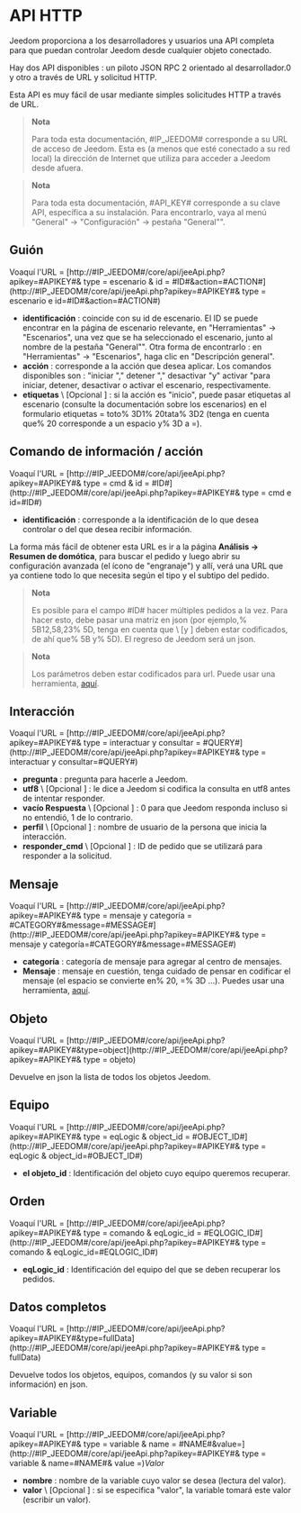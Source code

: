 # API HTTP

Jeedom proporciona a los desarrolladores y usuarios una API completa para que puedan controlar Jeedom desde cualquier objeto conectado.

Hay dos API disponibles : un piloto JSON RPC 2 orientado al desarrollador.0 y otro a través de URL y solicitud HTTP.

Esta API es muy fácil de usar mediante simples solicitudes HTTP a través de URL.

> **Nota**
>
> Para toda esta documentación, \#IP\_JEEDOM\# corresponde a su URL de acceso de Jeedom. Esta es (a menos que esté conectado a su red local) la dirección de Internet que utiliza para acceder a Jeedom desde afuera.

> **Nota**
>
> Para toda esta documentación, \#API\_KEY\# corresponde a su clave API, específica a su instalación. Para encontrarlo, vaya al menú "General" → "Configuración" → pestaña "General"".

## Guión

Voaquí l'URL = [http://\#IP\_JEEDOM\#/core/api/jeeApi.php?apikey=\#APIKEY\#& type = escenario & id = \#ID\#&action=\#ACTION\#](http://#IP_JEEDOM#/core/api/jeeApi.php?apikey=#APIKEY#& type = escenario e id=#ID#&action=#ACTION#)

- **identificación** : coincide con su id de escenario. El ID se puede encontrar en la página de escenario relevante, en "Herramientas" → "Escenarios", una vez que se ha seleccionado el escenario, junto al nombre de la pestaña "General"". Otra forma de encontrarlo : en "Herramientas" → "Escenarios", haga clic en "Descripción general".
- **acción** : corresponde a la acción que desea aplicar. Los comandos disponibles son : "iniciar "," detener "," desactivar "y" activar "para iniciar, detener, desactivar o activar el escenario, respectivamente.
- **etiquetas** \ [Opcional \] : si la acción es &quot;inicio&quot;, puede pasar etiquetas al escenario (consulte la documentación sobre los escenarios) en el formulario etiquetas = toto% 3D1% 20tata% 3D2 (tenga en cuenta que% 20 corresponde a un espacio y% 3D a =).

##  Comando de información / acción

Voaquí l'URL = [http://\#IP\_JEEDOM\#/core/api/jeeApi.php?apikey=\#APIKEY\#& type = cmd & id = \#ID\#](http://#IP_JEEDOM#/core/api/jeeApi.php?apikey=#APIKEY#& type = cmd e id=#ID#)

- **identificación** : corresponde a la identificación de lo que desea controlar o del que desea recibir información.

La forma más fácil de obtener esta URL es ir a la página **Análisis → Resumen de domótica**, para buscar el pedido y luego abrir su configuración avanzada (el ícono de "engranaje") y allí, verá una URL que ya contiene todo lo que necesita según el tipo y el subtipo del pedido.

> **Nota**
>
> Es posible para el campo \#ID\# hacer múltiples pedidos a la vez. Para hacer esto, debe pasar una matriz en json (por ejemplo,% 5B12,58,23% 5D, tenga en cuenta que \ [y \] deben estar codificados, de ahí que% 5B y% 5D). El regreso de Jeedom será un json.

> **Nota**
>
> Los parámetros deben estar codificados para url. Puede usar una herramienta, [aquí](https://meyerweb.com/eric/tools/dencoder/).

## Interacción

Voaquí l'URL = [http://\#IP\_JEEDOM\#/core/api/jeeApi.php?apikey=\#APIKEY\#& type = interactuar y consultar = \#QUERY\#](http://#IP_JEEDOM#/core/api/jeeApi.php?apikey=#APIKEY#& type = interactuar y consultar=#QUERY#)

- **pregunta** : pregunta para hacerle a Jeedom.
- **utf8** \ [Opcional \] : le dice a Jeedom si codifica la consulta en utf8 antes de intentar responder.
- **vacío Respuesta** \ [Opcional \] : 0 para que Jeedom responda incluso si no entendió, 1 de lo contrario.
- **perfil** \ [Opcional \] : nombre de usuario de la persona que inicia la interacción.
- **responder\_cmd** \ [Opcional \] : ID de pedido que se utilizará para responder a la solicitud.

## Mensaje

Voaquí l'URL = [http://\#IP\_JEEDOM\#/core/api/jeeApi.php?apikey=\#APIKEY\#& type = mensaje y categoría = \#CATEGORY\#&message=\#MESSAGE\#](http://#IP_JEEDOM#/core/api/jeeApi.php?apikey=#APIKEY#& type = mensaje y categoría=#CATEGORY#&message=#MESSAGE#)

- **categoría** : categoría de mensaje para agregar al centro de mensajes.
- **Mensaje** : mensaje en cuestión, tenga cuidado de pensar en codificar el mensaje (el espacio se convierte en% 20, =% 3D ...). Puedes usar una herramienta, [aquí](https://meyerweb.com/eric/tools/dencoder/).

## Objeto

Voaquí l'URL = [http://\#IP\_JEEDOM\#/core/api/jeeApi.php?apikey=\#APIKEY\#&type=object](http://#IP_JEEDOM#/core/api/jeeApi.php?apikey=#APIKEY#& type = objeto)

Devuelve en json la lista de todos los objetos Jeedom.

## Equipo

Voaquí l'URL = [http://\#IP\_JEEDOM\#/core/api/jeeApi.php?apikey=\#APIKEY\#& type = eqLogic & object\_id = \#OBJECT\_ID\#](http://#IP_JEEDOM#/core/api/jeeApi.php?apikey=#APIKEY#& type = eqLogic & object_id=#OBJECT_ID#)

- **el objeto\_id** : Identificación del objeto cuyo equipo queremos recuperar.

## Orden

Voaquí l'URL = [http://\#IP\_JEEDOM\#/core/api/jeeApi.php?apikey=\#APIKEY\#& type = comando & eqLogic\_id = \#EQLOGIC\_ID\#](http://#IP_JEEDOM#/core/api/jeeApi.php?apikey=#APIKEY#& type = comando & eqLogic_id=#EQLOGIC_ID#)

- **eqLogic\_id** : Identificación del equipo del que se deben recuperar los pedidos.

## Datos completos

Voaquí l'URL = [http://\#IP\_JEEDOM\#/core/api/jeeApi.php?apikey=\#APIKEY\#&type=fullData](http://#IP_JEEDOM#/core/api/jeeApi.php?apikey=#APIKEY#& type = fullData)

Devuelve todos los objetos, equipos, comandos (y su valor si son información) en json.

## Variable

Voaquí l'URL = [http://\#IP\_JEEDOM\#/core/api/jeeApi.php?apikey=\#APIKEY\#& type = variable & name = \#NAME\#&value=](http://#IP_JEEDOM#/core/api/jeeApi.php?apikey=#APIKEY#& type = variable & name=#NAME#& value =)*Valor*

- **nombre** : nombre de la variable cuyo valor se desea (lectura del valor).
- **valor** \ [Opcional \] : si se especifica &quot;valor&quot;, la variable tomará este valor (escribir un valor).
